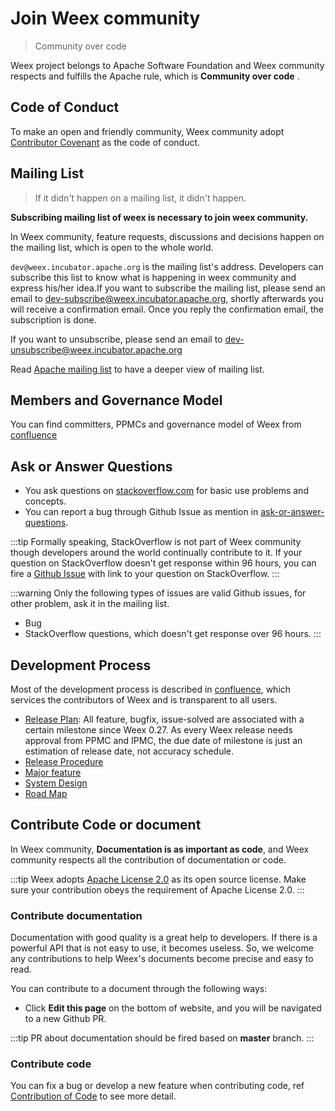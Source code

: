 # Join Weex community

> Community over code

Weex project belongs to Apache Software Foundation and Weex community respects and fulfills the Apache rule, which is **Community over code** .

## Code of Conduct

To make an open and friendly community, Weex community adopt [Contributor Covenant](https://github.com/apache/incubator-weex/blob/master/CODE_OF_CONDUCT.md) as the code of conduct.

## Mailing List
> If it didn't happen on a mailing list, it didn't happen.

**Subscribing mailing list of weex is necessary to join weex community.**

In Weex community, feature requests, discussions and decisions happen on the mailing list, which is open to the whole world.

`dev@weex.incubator.apache.org` is the mailing list's address. Developers can subscribe this list to know what is happening in weex community and express his/her idea.If you want to subscribe the mailing list, please send an email to [dev-subscribe@weex.incubator.apache.org](mailto:dev-subscribe@weex.incubator.apache.org?subject=%28send%20this%20email%20to%20subscribe%29), shortly afterwards you will receive a confirmation email. Once you reply the confirmation email, the subscription is done.

If you want to unsubscribe, please send an email to [dev-unsubscribe@weex.incubator.apache.org](mailto:dev-unsubscribe@weex.incubator.apache.org?subject=%28send%20this%20email%20to%20unsubscribe%29)

Read [Apache mailing list](https://apache.org/foundation/mailinglists.html) to have a deeper view of mailing list.

## Members and Governance Model
You can find committers, PPMCs and governance model of Weex from [confluence](https://cwiki.apache.org/confluence/x/bFoyBw)

## Ask or Answer Questions
* You ask questions on [stackoverflow.com](http://stackoverflow.com/questions/tagged/weex) for basic use problems and concepts.
* You can report a bug through Github Issue as mention in [ask-or-answer-questions](https://github.com/apache/incubator-weex/blob/master/CONTRIBUTING.md#ask-or-answer-questions).

:::tip
Formally speaking, StackOverflow is not part of Weex community though developers around the world continually contribute to it. If your question on StackOverflow doesn't get response within 96 hours, you can fire a [Github Issue](https://github.com/apache/incubator-weex/issues) with link to your question on StackOverflow.
:::

:::warning
Only the following types of issues are valid Github issues, for other problem, ask it in the mailing list.
* Bug
* StackOverflow questions, which doesn't get response over 96 hours.
:::

## Development Process
Most of the development process is described in [confluence](https://cwiki.apache.org/confluence/x/eJBTBw), which services the contributors of Weex and is transparent to all users.

* [Release Plan](https://github.com/apache/incubator-weex/milestones): All feature, bugfix, issue-solved are associated with a certain milestone since Weex 0.27. As every Weex release needs approval from PPMC and IPMC, the due date of milestone is just an estimation of release date, not accuracy schedule.
* [Release Procedure](https://cwiki.apache.org/confluence/x/_I5TBw)
* [Major feature](https://github.com/apache/incubator-weex/projects)
* [System Design](https://cwiki.apache.org/confluence/x/XYxTBw)
* [Road Map](https://cwiki.apache.org/confluence/x/fJBTBw)

## Contribute Code or document
In Weex community, **Documentation is as important as code**, and Weex community respects all the contribution of documentation or code.

:::tip
Weex adopts [Apache License 2.0](https://choosealicense.com/licenses/apache-2.0/) as its open source license. Make sure your contribution obeys the requirement of Apache License 2.0.
:::

### Contribute documentation
Documentation with good quality is a great help to developers. If there is a powerful API that is not easy to use, it becomes useless. So, we welcome any contributions to help Weex's documents become precise and easy to read.

You can contribute to a document through the following ways:
* Click **Edit this page** on the bottom of website, and you will be navigated to a new Github PR.

:::tip
PR about documentation should be fired based on **master** branch.
:::

### Contribute code
You can fix a bug or develop a new feature when contributing code, ref [Contribution of Code](https://github.com/apache/incubator-weex/blob/master/CONTRIBUTING.md#contribute-code) to see more detail.
